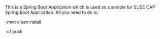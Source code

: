 This is a Spring Boot Application which is used as a sample for SUSE CAP Spring Boot Application.
All you need to do is:

-mvn clean install

-cf push
